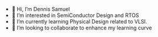 - 👋 Hi, I’m Dennis Samuel
- 👀 I’m interested in SemiConductor Design and RTOS
- 🌱 I’m currently learning Physical Design related to VLSI.
- 💞️ I’m looking to collaborate to enhance my learning curve

<!---
DES171297/DES171297 is a ✨ special ✨ repository because its `README.md` (this file) appears on your GitHub profile.
You can click the Preview link to take a look at your changes.
--->
